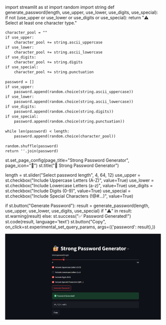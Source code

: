 import streamlit as st
import random
import string
def generate_password(length, use_upper, use_lower, use_digits, use_special):
    if not (use_upper or use_lower or use_digits or use_special):
        return "⚠️ Select at least one character type."

    character_pool = ""
    if use_upper:
        character_pool += string.ascii_uppercase
    if use_lower:
        character_pool += string.ascii_lowercase
    if use_digits:
        character_pool += string.digits
    if use_special:
        character_pool += string.punctuation

    password = []
    if use_upper:
        password.append(random.choice(string.ascii_uppercase))
    if use_lower:
        password.append(random.choice(string.ascii_lowercase))
    if use_digits:
        password.append(random.choice(string.digits))
    if use_special:
        password.append(random.choice(string.punctuation))

    while len(password) < length:
        password.append(random.choice(character_pool))

    random.shuffle(password)
    return ''.join(password)

st.set_page_config(page_title="Strong Password Generator", page_icon="🔐")
st.title("🔐 Strong Password Generator")

length = st.slider("Select password length", 4, 64, 12)
use_upper = st.checkbox("Include Uppercase Letters (A-Z)", value=True)
use_lower = st.checkbox("Include Lowercase Letters (a-z)", value=True)
use_digits = st.checkbox("Include Digits (0-9)", value=True)
use_special = st.checkbox("Include Special Characters (!@#...)", value=True)

if st.button("Generate Password"):
    result = generate_password(length, use_upper, use_lower, use_digits, use_special)
    if "⚠️" in result:
        st.warning(result)
    else:
        st.success("✅ Password Generated!")
        st.code(result, language='text')
        st.button("Copy", on_click=st.experimental_set_query_params, args=({'password': result},))

![image alt](https://github.com/KondepuSirisha8/Password-Generator/blob/main/Screenshot%202025-06-02%20151428.png?raw=true)
